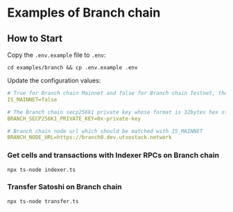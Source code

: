 # Examples of Branch chain

## How to Start

Copy the `.env.example` file to `.env`:

```shell
cd examples/branch && cp .env.example .env
```

Update the configuration values:

```yaml
# True for Branch chain Mainnet and false for Branch chain Testnet, the default value is false
IS_MAINNET=false

# The Branch chain secp256k1 private key whose format is 32bytes hex string with 0x prefix
BRANCH_SECP256K1_PRIVATE_KEY=0x-private-key

# Branch chain node url which should be matched with IS_MAINNET
BRANCH_NODE_URL=https://branch0.dev.utxostack.network 

```

### Get cells and transactions with Indexer RPCs on Branch chain

```shell
npx ts-node indexer.ts 
```

### Transfer Satoshi on Branch chain


```shell
npx ts-node transfer.ts 
```
